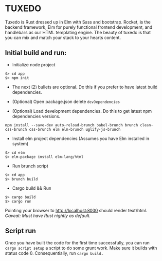 TUXEDO
======
Tuxedo is Rust dressed up in Elm with Sass and bootstrap.  Rocket, is the backend framework, Elm for purely functional frontend development, and handlebars as our HTML templating engine.  The beauty of tuxedo is that you can mix and match your stack to your hearts content.

## Initial build and run:

* Initialize node project<br/>
```
$> cd app
$> npm init
 ```

 - The next (2) bullets are optional. Do this if you prefer to have latest build dependencies.

* (Optional) Open package.json delete `devDependencies`

* (Optional) Load development dependencies.  Do this to get latest npm dependencies versions.

```
npm install --save-dev auto-reload-brunch babel-brunch brunch clean-css-brunch css-brunch elm elm-brunch uglify-js-brunch
```

* Install elm project dependencies (Assumes you have Elm installed in system) <br/>
 ```
$> cd elm
$> elm-package install elm-lang/html
 ```

* Run brunch script <br/>
 ```
$> cd app
$> brunch build
 ```

* Cargo build && Run <br/>
 ```
$> cargo build
$> cargo run
 ```

Pointing your browser to [http://localhost:8000](http://localhost:8000) should render text/html.<br/>
*Caveat: Must have Rust nightly as default.*

## Script run
Once you have built the code for the first time successfully, you can run `cargo script setup` a script to do some grunt work.  Make sure it builds with status code 0.  Consequentially, run `cargo build.`
